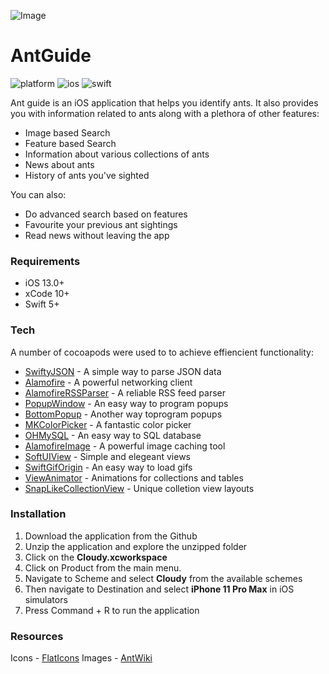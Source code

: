 ![Image](https://github.com/Gkan0007/AntGuide/blob/master/logo.png)
# AntGuide

![platform](https://img.shields.io/badge/platform-ios-blue.svg) ![ios](https://img.shields.io/badge/ios-13.0%2B-blue.svg) ![swift](https://img.shields.io/badge/swift-5-orange.svg)

Ant guide is an iOS application that helps you identify ants. It also provides you with information related to ants along with a plethora of other features:

 - Image based Search
 - Feature based Search
 - Information about various collections of ants
 - News about ants
 - History of ants you've sighted



You can also:
  - Do advanced search based on features
  - Favourite your previous ant sightings
  - Read news without leaving the app

### Requirements

* iOS 13.0+ 
* xCode 10+ 
* Swift 5+

### Tech

A number of cocoapods were used to to achieve effiencient functionality:

* [SwiftyJSON](https://github.com/SwiftyJSON/SwiftyJSON) - A simple way to parse JSON data
* [Alamofire](https://github.com/Alamofire/Alamofire) - A powerful networking client 
* [AlamofireRSSParser](https://github.com/AdeptusAstartes/AlamofireRSSParser) - A reliable RSS feed parser 
* [PopupWindow](https://github.com/shin8484/PopupWindow) - An easy way to program popups
* [BottomPopup](https://github.com/ergunemr/BottomPopup) - Another way toprogram popups
* [MKColorPicker](https://github.com/malkouz/MKColorPicker) - A fantastic color picker  
* [OHMySQL](https://github.com/oleghnidets/OHMySQL) - An easy way to SQL database
* [AlamofireImage](https://github.com/Alamofire/AlamofireImage) - A powerful image caching tool 
* [SoftUIView](https://github.com/hmhv/SoftUIView) - Simple and elegeant views
* [SwiftGifOrigin](https://github.com/swiftgif/SwiftGif) - An easy way to load gifs
* [ViewAnimator](https://github.com/marcosgriselli/ViewAnimator) - Animations for collections and tables
* [SnapLikeCollectionView](https://github.com/kboy-silvergym/SnapLikeCollectionView) - Unique colletion view layouts



### Installation

1. Download the application from the Github
2. Unzip the application and explore the unzipped folder
3. Click on the **Cloudy.xcworkspace** 
4. Click on Product from the main menu. 
5. Navigate to Scheme and select **Cloudy** from the available schemes
6. Then navigate to Destination and select **iPhone 11 Pro Max** in iOS simulators
7. Press Command + R to run the application

### Resources
Icons - [FlatIcons](https://www.flaticon.com/authors/freepik)
Images - [AntWiki](https://www.antwiki.org/wiki/Australasian_Region_Species_List)

